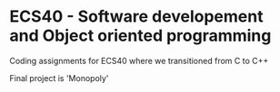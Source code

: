 # ECS40 - Software developement and Object oriented programming
Coding assignments for ECS40 where we transitioned from C to C++

Final project is 'Monopoly'
